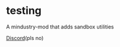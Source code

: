 # testing
A mindustry-mod that adds sandbox utilities

[Discord](https://discord.gg/9Yxhjpz)(pls no)
